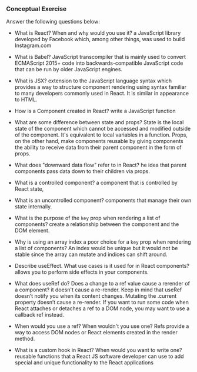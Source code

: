 ### Conceptual Exercise

Answer the following questions below:

- What is React? When and why would you use it?
a JavaScript library developed by Facebook which, among other things, was used to build Instagram.com

- What is Babel?
JavaScript transcompiler that is mainly used to convert ECMAScript 2015+ code into backwards-compatible JavaScript code that can be run by older JavaScript engines. 

- What is JSX?
 extension to the JavaScript language syntax which provides a way to structure component rendering using syntax familiar to many developers commonly used in React. It is similar in appearance to HTML.

- How is a Component created in React?
write a JavaScript function

- What are some difference between state and props?
State is the local state of the component which cannot be accessed and modified outside of the component. It's equivalent to local variables in a function. Props, on the other hand, make components reusable by giving components the ability to receive data from their parent component in the form of props.

- What does "downward data flow" refer to in React?
he idea that parent components pass data down to their children via props.

- What is a controlled component?
a component that is controlled by React state,

- What is an uncontrolled component?
components that manage their own state internally.

- What is the purpose of the `key` prop when rendering a list of components?
create a relationship between the component and the DOM element.

- Why is using an array index a poor choice for a `key` prop when rendering a list of components?
An index would be unique but it would not be stable since the array can mutate and indices can shift around.

- Describe useEffect.  What use cases is it used for in React components?
allows you to perform side effects in your components.

- What does useRef do?  Does a change to a ref value cause a rerender of a component?
 it doesn't cause a re-render.
 Keep in mind that useRef doesn’t notify you when its content changes. Mutating the .current property doesn’t cause a re-render. If you want to run some code when React attaches or detaches a ref to a DOM node, you may want to use a callback ref instead.

- When would you use a ref? When wouldn't you use one?
Refs provide a way to access DOM nodes or React elements created in the render method.


- What is a custom hook in React? When would you want to write one?
reusable functions that a React JS software developer can use to add special and unique functionality to the React applications